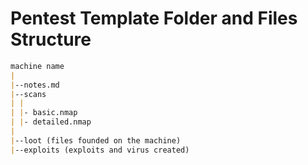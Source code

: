 # Pentest Template Folder and Files Structure

```md
machine name
|
|--notes.md
|--scans
| |
| |- basic.nmap
| |- detailed.nmap
|
|--loot (files founded on the machine)
|--exploits (exploits and virus created)
```
